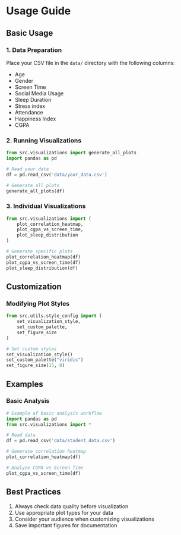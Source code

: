# Usage Guide

## Basic Usage

### 1. Data Preparation
Place your CSV file in the `data/` directory with the following columns:
- Age
- Gender
- Screen Time
- Social Media Usage
- Sleep Duration
- Stress index
- Attendance
- Happiness Index
- CGPA

### 2. Running Visualizations

```python
from src.visualizations import generate_all_plots
import pandas as pd

# Read your data
df = pd.read_csv('data/your_data.csv')

# Generate all plots
generate_all_plots(df)
```

### 3. Individual Visualizations

```python
from src.visualizations import (
    plot_correlation_heatmap,
    plot_cgpa_vs_screen_time,
    plot_sleep_distribution
)

# Generate specific plots
plot_correlation_heatmap(df)
plot_cgpa_vs_screen_time(df)
plot_sleep_distribution(df)
```

## Customization

### Modifying Plot Styles
```python
from src.utils.style_config import (
    set_visualization_style,
    set_custom_palette,
    set_figure_size
)

# Set custom styles
set_visualization_style()
set_custom_palette("viridis")
set_figure_size(15, 8)
```

## Examples

### Basic Analysis
```python
# Example of basic analysis workflow
import pandas as pd
from src.visualizations import *

# Read data
df = pd.read_csv('data/student_data.csv')

# Generate correlation heatmap
plot_correlation_heatmap(df)

# Analyze CGPA vs Screen Time
plot_cgpa_vs_screen_time(df)
```

## Best Practices

1. Always check data quality before visualization
2. Use appropriate plot types for your data
3. Consider your audience when customizing visualizations
4. Save important figures for documentation
